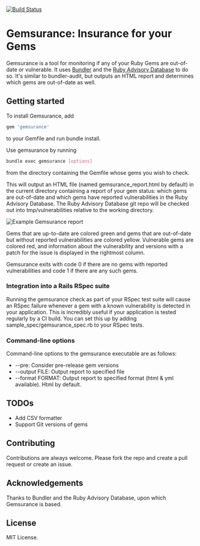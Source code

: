 [![Build Status](https://api.travis-ci.org/appfolio/gemsurance.svg?branch=master)](http://travis-ci.org/appfolio/gemsurance)
# Gemsurance: Insurance for your Gems

Gemsurance is a tool for monitoring if any of your Ruby Gems are out-of-date or vulnerable. It uses [Bundler](https://github.com/bundler/bundler) and the [Ruby Advisory Database](https://github.com/rubysec/ruby-advisory-db) to do so. It's similar to bundler-audit, but outputs an HTML report and determines which gems are out-of-date as well.

## Getting started
To install Gemsurance, add
```ruby
gem 'gemsurance'
```
to your Gemfile and run bundle install.

Use gemsurance by running
```sh
bundle exec gemsurance [options]
```
from the directory containing the Gemfile whose gems you wish to check.

This will output an HTML file (named gemsurance_report.html by default) in the current directory containing a report of your gem status: which gems are out-of-date and which gems have reported vulnerabilities in the Ruby Advisory Database. The Ruby Advisory Database git repo will be checked out into tmp/vulnerabilities relative to the working directory.

![Example Gemsurance report](https://raw.github.com/appfolio/gemsurance/master/images/gemsurance_report.png)

Gems that are up-to-date are colored green and gems that are out-of-date but without reported vulnerabilities are colored yellow. Vulnerable gems are colored red, and information about the vulnerability and versions with a patch for the issue is displayed in the rightmost column.

Gemsurance exits with code 0 if there are no gems with reported vulnerabilities and code 1 if there are any such gems.

### Integration into a Rails RSpec suite
Running the gemsurance check as part of your RSpec test suite will cause an RSpec failure whenever a gem with a known vulnerability is detected in your application. This is incredibly useful if your application is tested regularly by a CI build. You can set this up by adding sample_spec/gemsurance_spec.rb to your RSpec tests.

### Command-line options
Command-line options to the gemsurance executable are as follows:
- --pre: Consider pre-release gem versions
- --output FILE: Output report to specified file
- --format FORMAT: Output report to specified format (html & yml available). Html by default.

## TODOs
- Add CSV formatter
- Support Git versions of gems

## Contributing
Contributions are always welcome. Please fork the repo and create a pull request or create an issue.

## Acknowledgements
Thanks to Bundler and the Ruby Advisory Database, upon which Gemsurance is based.

## License
MIT License.
